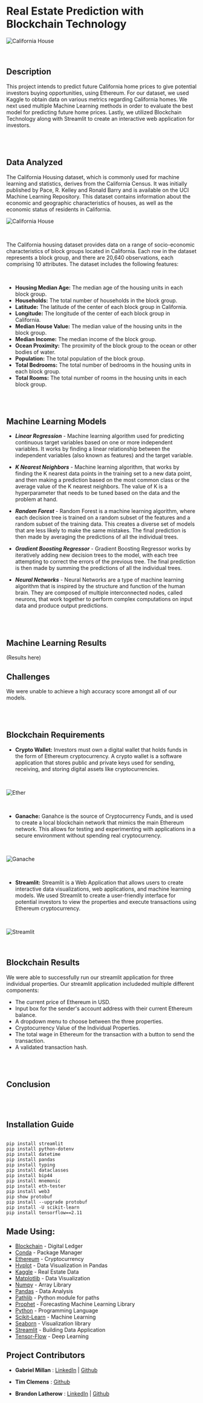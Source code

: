 # **Real Estate Prediction with Blockchain Technology**

![California House](Images/california_beach.jpeg) 

<br />

## Description

This project intends to predict future California home prices to give potential investors buying opportunities, using Ethereum. For our dataset, we used Kaggle to obtain data on various metrics regarding California homes. We next used multiple Machine Learning methods in order to evaluate the best model for predicting future home prices.  Lastly, we utilized Blockchain Technology along with Streamlit to create an interactive web application for investors.

<br />
<br />

## Data Analyzed

The California Housing dataset, which is commonly used for machine learning and statistics, derives from the California Census. It was initially published by Pace, R. Kelley and Ronald Barry and is available on the UCI Machine Learning Repository. This dataset contains information about the economic and geographic characteristics of houses, as well as the economic status of residents in California.

![California House](Images/california_map.png)

<br />

The California housing dataset provides data on a range of socio-economic characteristics of block groups located in California. Each row in the dataset represents a block group, and there are 20,640 observations, each comprising 10 attributes. The dataset includes the following features:

<br />

- **Housing Median Age:** The median age of the housing units in each block group.
- **Households:** The total number of households in the block group.
- **Latitude:** The latitude of the center of each block group in California.
- **Longitude:** The longitude of the center of each block group in California.
- **Median House Value:** The median value of the housing units in the block group.
- **Median Income:** The median income of the block group.
- **Ocean Proximity:** The proximity of the block group to the ocean or other bodies of water.
- **Population:** The total population of the block group.
- **Total Bedrooms:** The total number of bedrooms in the housing units in each block group.
- **Total Rooms:** The total number of rooms in the housing units in each block group.


<br />
<br />



## **Machine Learning Models**

* ***Linear Regression*** - Machine learning algorithm used for predicting continuous target variables based on one or more independent variables. It works by finding a linear relationship between the independent variables (also known as features) and the target variable. 

* ***K Nearest Neighbors*** - Machine learning algorithm, that works by finding the K nearest data points in the training set to a new data point, and then making a prediction based on the most common class or the average value of the K nearest neighbors. The value of K is a hyperparameter that needs to be tuned based on the data and the problem at hand.

* ***Random Forest*** - Random Forest is a machine learning algorithm, where each decision tree is trained on a random subset of the features and a random subset of the training data. This creates a diverse set of models that are less likely to make the same mistakes. The final prediction is then made by averaging the predictions of all the individual trees.

* ***Gradient Boosting Regressor*** - Gradient Boosting Regressor works by iteratively adding new decision trees to the model, with each tree attempting to correct the errors of the previous tree. The final prediction is then made by summing the predictions of all the individual trees.


* ***Neural Networks*** - Neural Networks are a type of machine learning algorithm that is inspired by the structure and function of the human brain. They are composed of multiple interconnected nodes, called neurons, that work together to perform complex computations on input data and produce output predictions.

<br />
<br />

## Machine Learning Results
(Results here)

## Challenges

We were unable to achieve a high accuracy score amongst all of our models. 

<br />
<br />

## **Blockchain Requirements**

- **Crypto Wallet:** Investors must own a digital wallet that holds funds in the form of Ethereum cryptocurrency. A crypto wallet is a software application that stores public and private keys used for sending, receiving, and storing digital assets like cryptocurrencies.

<br />

![Ether](Images/real_ether.png)

<br />

- **Ganache:** Ganahce is the source of Cryptocurrency Funds, and is used to create a local blockchain network that mimics the main Ethereum network. This allows for testing and experimenting with applications in a secure environment without spending real cryptocurrency.

<br />

![Ganache](Images/ganache.png)

<br />

- **Streamlit:** Streamlit is a Web Application that allows users to create interactive data visualizations, web applications, and machine learning models. We used Streamlit to create a user-friendly interface for potential investors to view the properties and execute transactions using Ethereum cryptocurrency.

<br />

![Streamlit](Images/streamlit.png)

<br />

## Blockchain Results
We were able to successfully run our streamlit application for three individual properties. Our streamlit application includeded multiple different components:  

- The current price of Ethereum in USD.
- Input box for the sender's account address with their current Ethereum balance.
- A dropdown menu to choose between the three properties.
- Cryptocurrency Value of the Individual Properties.
- The total wage in Ethereum for the transaction with a button to send the transaction.
- A validated transaction hash.


<br />
<br />

## Conclusion

<br />
<br />

## Installation Guide

```

pip install streamlit
pip install python-dotenv
pip install datetime
pip install pandas
pip install typing
pip install dataclasses
pip install bip44
pip install mnemonic
pip install eth-tester
pip install web3
pip show protobuf
pip install --upgrade protobuf
pip install -U scikit-learn
pip install tensorflow==2.11
```


## Made Using:
* [Blockchain](https://www.blockchain.com/) - Digital Ledger
* [Conda](https://docs.conda.io/en/latest/) - Package Manager
* [Ethereum](https://ethereum.org/en/) - Cryptocurrency
* [Hvplot](https://hvplot.holoviz.org/) - Data Visualization in Pandas
* [Kaggle](https://www.kaggle.com/) - Real Estate Data
* [Matplotlib](https://hvplot.holoviz.org/) - Data Visualization
* [Numpy](https://numpy.org/) - Array Library
* [Pandas](https://pandas.pydata.org/) - Data Analysis
* [Pathlib](https://plotly.com/python/) - Python module for paths
* [Prophet](https://facebook.github.io/prophet/) - Forecasting Machine Learning Library
* [Python](https://docs.python.org/3/library/) - Programming Language
* [Scikit-Learn](https://scikit-learn.org/stable/) - Machine Learning
* [Seaborn](https://seaborn.pydata.org/)  - Visualization library
* [Streamlit](https://streamlit.io/) - Building Data Application
* [Tensor-Flow](https://www.tensorflow.org/) - Deep Learning

## Project Contributors

* **Gabriel Millan** : [LinkedIn](https://www.linkedin.com/in/millangabriel/) | [Github](https://github.com/gjmillan)

* **Tim Clemens** : [Github](https://github.com/AmericanHacker)

* **Brandon Latherow** : [LinkedIn](https://www.linkedin.com/in/brandon-latherow-4703a9214/) | [Github](https://github.com/brandonlatherow)
